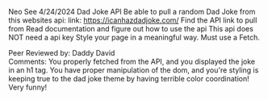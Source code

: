 Neo See
4/24/2024
Dad Joke API
Be able to pull a random Dad Joke from this websites api: link: https://icanhazdadjoke.com/
Find the API link to pull from
Read documentation and figure out how to use the api
This api does NOT need a api key
Style your page in a meaningful way. 
Must use a Fetch.


Peer Reviewed by: Daddy David  <br>
Comments:
You properly fetched from the API, and you displayed the joke in an h1 tag.  You have proper manipulation of the dom, and you're styling is keeping true to the dad joke theme by having terrible color coordination!  Very funny! 
